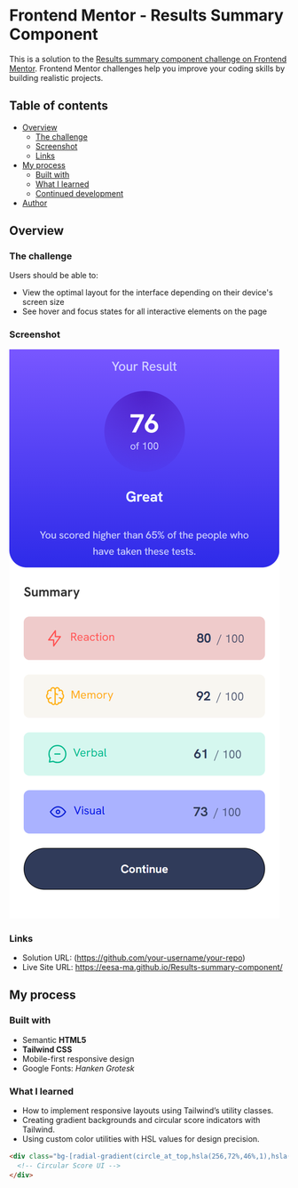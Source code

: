 # Frontend Mentor - Results Summary Component

This is a solution to the [Results summary component challenge on Frontend Mentor](https://www.frontendmentor.io/challenges/results-summary-component-CE_K6s0maV). Frontend Mentor challenges help you improve your coding skills by building realistic projects.

## Table of contents

- [Overview](#overview)
  - [The challenge](#the-challenge)
  - [Screenshot](#screenshot)
  - [Links](#links)
- [My process](#my-process)
  - [Built with](#built-with)
  - [What I learned](#what-i-learned)
  - [Continued development](#continued-development)
- [Author](#author)

## Overview

### The challenge

Users should be able to:

- View the optimal layout for the interface depending on their device's screen size
- See hover and focus states for all interactive elements on the page
 

### Screenshot

![Preview of Result Summary Component](./assets/images/preview.png)


### Links

- Solution URL: (https://github.com/your-username/your-repo)
- Live Site URL: https://eesa-ma.github.io/Results-summary-component/

## My process

### Built with

- Semantic **HTML5**
- **Tailwind CSS**
- Mobile-first responsive design
- Google Fonts: *Hanken Grotesk*

### What I learned

- How to implement responsive layouts using Tailwind’s utility classes.
- Creating gradient backgrounds and circular score indicators with Tailwind.
- Using custom color utilities with HSL values for design precision.

```html
<div class="bg-[radial-gradient(circle_at_top,hsla(256,72%,46%,1),hsla(241,72%,46%,0))]">
  <!-- Circular Score UI -->
</div>
